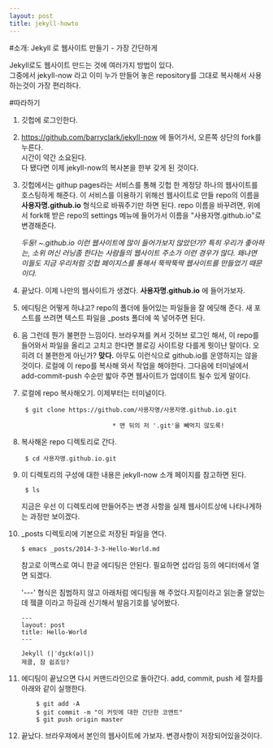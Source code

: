 ```yaml
---
layout: post
title: jekyll-howto
---
```


#소개: Jekyll 로 웹사이트 만들기 - 가장 간단하게 <br/>

Jekyll로도 웹사이트 만드는 것에 여러가지 방법이 있다. <br/>그중에서 jekyll-now 라고 이미 누가 만들어 놓은 repository를 그대로 복사해서 사용하는것이 가장 편리하다.


#따라하기 <br/>

1. 깃헙에 로그인한다.

2. https://github.com/barryclark/jekyll-now 에 들어가서,
오른쪽 상단의 fork를 누른다.<br/> 시간이 약간 소요된다. <br/>다 됐다면 이제 jekyll-now의 복사본을 한부 갖게 된 것이다.
3. 깃헙에서는 githup pages라는 서비스를 통해 깃헙 한 계정당 하나의 웹사이트를 호스팅하게 해준다. 이 서비스를 이용하기 위해선 웹사이트로 만들 repo의 이름을 **사용자명.github.io** 형식으로 바꿔주기만 하면 된다. repo 이름을 바꾸려면, 위에서 fork해 받은 repo의 settings 메뉴에 들어가서 이름을 "사용자명.github.io"로 변경해준다.

	*두둥! ~.github.io 이런 웹사이트에 많이 들어가보지 않았던가? 특히 우리가 좋아하는, 소위 머신 러닝좀 한다는 사람들의 웹사이트 주소가 이런 경우가 많다. 왜냐면 이들도 지금 우리처럼 깃헙 페이지스를 통해서 뚝딱뚝딱 웹사이트를 만들었기 때문이다.*
4. 끝났다. 이제 나만의 웹사이트가 생겼다. **사용자명.github.io** 에 들어가보자. 
5. 에디팅은 어떻게 하냐고? repo의 폴더에 들어있는 파일들을 잘 에딧해 준다. 새 포스트를 쓰려면 텍스트 파일을  _posts 폴더에 쏙 넣어주면 된다. 
6. 음 그런데 뭔가 불편한 느낌이다. 브라우져를 켜서 깃허브 로그인 해서, 이 repo를 들어와서 파일을 올리고 고치고 한다면 블로깅 사이트랑 다를게 뭣이냔 말이다. 오히려 더 불편한게 아닌가? **맞다.** 아무도 이런식으로 github.io를 운영하지는 않을 것이다. 로컬에 이 repo를 복사해 와서 작업을 해야한다. 그다음에 터미널에서 add-commit-push 수순만 밟아 주면 웹사이트가 업데이트 될수 있게 말이다.

7. 로컬에 repo 복사해오기. 이제부터는 터미널이다. 

		$ git clone https://github.com/사용자명/사용자명.github.io.git
		
								* 맨 뒤의 저 '.git'을 빼먹지 않도록!

8. 복사해온 repo 디렉토리로 간다.

		$ cd 사용자명.github.io.git

9. 이 디렉토리의 구성에 대한 내용은 jekyll-now 소개 페이지를 참고하면 된다. 
		
		$ ls 
		
	지금은 우선 이 디렉토리에 만들어주는 변경 사항을 실제 웹사이트상에 나타나게하는 과정만 보이겠다.

10. _posts 디렉토리에 기본으로 저장된 파일을 연다.
 
		$ emacs _posts/2014-3-3-Hello-World.md

	참고로 이맥스로 여니 한글 에디팅은 안된다. 필요하면 섭라임 등의 에디터에서 열면 되겠다. 
	
	'---' 형식은 침범하지 않고 아래처럼 에디팅을 해 주었다.지킬이라고 읽는줄 알았는데 젴클 이라고 하길래 신기해서 발음기호를 넣어봤다.
	
		---
		layout: post
		title: Hello-World
		---

		Jekyll (|ˈdʒɛk(ə)l|)
		제클, 참 쉽죠잉?
		
11. 에디팅이 끝났으면 다시 커맨드라인으로 돌아간다. add, commit, push 세 절차를 아래와 같이 실행한다.
			
			$ git add -A 
			$ git commit -m "이 커밋에 대한 간단한 코맨트"
			$ git push origin master

12. 끝났다. 브라우져에서 본인의 웹사이트에 가보자. 변경사항이 저장되어있을것이다.